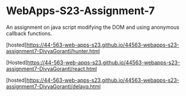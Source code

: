 # WebApps-S23-Assignment-7
An assignment on java script modifying the DOM and using anonymous callback functions.

[hosted]https://44-563-web-apps-s23.github.io/44563-webapps-s23-assignment7-DivyaGorantl/hunter.html

[Hosted]https://44-563-web-apps-s23.github.io/44563-webapps-s23-assignment7-DivyaGorantl/react.html

[hosted]https://44-563-web-apps-s23.github.io/44563-webapps-s23-assignment7-DivyaGorantl/delayq.html
